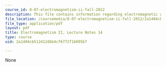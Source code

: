 ```yaml
---
course_id: 8-07-electromagnetism-ii-fall-2012
description: This file contains information regarding electromagnetic waves.
file_location: /coursemedia/8-07-electromagnetism-ii-fall-2012/2a1404cb512412dbb4cf6772f1b095b7_MIT8_07F12_ln14.pdf
file_type: application/pdf
layout: pdf
title: Electromagnetism II, Lecture Notes 14
type: course
uid: 2a1404cb512412dbb4cf6772f1b095b7

---
```

None